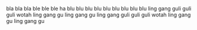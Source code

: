 bla bla bla ble ble ble
ha blu blu blu blu blu blu blu blu blu
ling gang guli guli guli wotah ling gang gu ling gang gu
ling gang guli guli guli wotah ling gang gu ling gang gu
